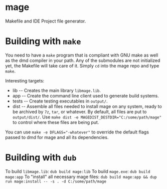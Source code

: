 # mage
Makefile and IDE Project file generator.

# Building with `make`
You need to have a `make` program that is compliant with GNU make as well as the dmd compiler in your path. Any of the submodules are not initialized yet, the Makefile will take care of it. Simply `cd` into the mage repo and type `make`.

Interesting targets:
- lib -- Creates the main library `libmage.lib`.
- app -- Create the command line client used to generate build systems.
- tests -- Create testing executables in `output/`.
- dist -- Assemble all files needed to install mage on any system, ready to be archived by `7z`, `tar`, or whatever. By default, all files are put to `output/dist/`. Use `make dist -e MAGEDIST_DESTDIR="C:/some/path/mage"` to control where these files are being put.

You can use `make -e DFLAGS="-whatever"` to override the default flags passed to dmd for mage and all its dependencies.

# Building with `dub`
To build `libmage.lib`: `dub build mage:lib`
To build `mage.exe`: `dub build mage:app` 
To "install" all necessary mage files: `dub build mage:app && dup run mage:install -- -s . -d C:/some/path/mage`
